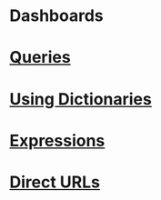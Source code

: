 # Dashboards

# [Queries](queries.md)

# [Using Dictionaries](dictionaries.md)

# [Expressions](expressions.md)

# [Direct URLs](direct-urls.md)
